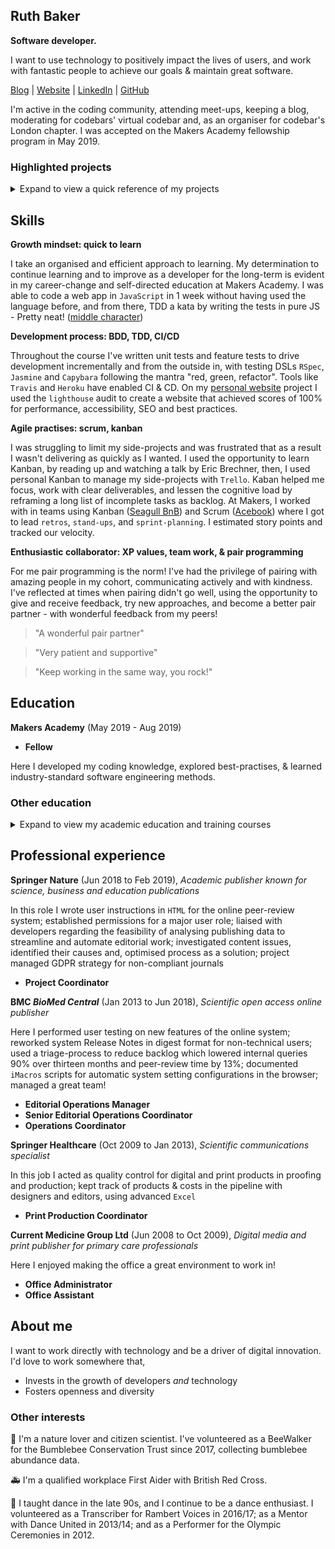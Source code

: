 ## Ruth Baker
**Software developer.**

I want to use technology to positively impact the lives of users, and work with fantastic people to achieve our goals & maintain great software. 

[Blog](https://dev.to/ruthmoog) | [Website](https://ruthmoog.dev) | [LinkedIn](https://www.linkedin.com/in/ruth-baker-685a9361/) | [GitHub](https://github.com/ruthmoog)

I'm active in the coding community, attending meet-ups, keeping a blog, moderating for codebars' virtual codebar and, as an organiser for codebar's London chapter.
I was accepted on the Makers Academy fellowship program in May 2019.

### Highlighted projects

<details>
  <summary>
    Expand to view a quick reference of my projects
  </summary>

  | Project Info | Skills | Stack | Links |
| :--- | :--- | :---: | :---: |
| **Hello, Portfolio**<br />personal static page website | Built with `semantic HTML` and with `accessibility` in mind.  I created `wireframes` of the site design and used `CSS grid` to make a `responsive` single-page website.  | `HTML` `CSS` `Heroku` | [GitHub](https://github.com/ruthmoog/portfolio)<br />[ruthmoog.dev](https://www.ruthmoog.dev) |
| **Checkboxer**<br />text generator tool | A `responsive` tool that solves a `real world` problem by generating custom text templates.  The user selects options in a `HTML checklist` form and their input generates specific text to match their requests, by reading from a locally configured `CSV` file. The live demo is set up with `continuous delivery` automatically deploying to production. | `Sinatra` `Heroku` `Travis CI` `Ruby` `eRuby` `CSS` `HTML` `RSpec` `Capybara` `Rubocop` `RubyCritic` `SimpleCov` | [GitHub](https://github.com/ruthmoog/checkboxer)<br />[live demo](https://checkboxer.herokuapp.com/) |
| **Fizzy-O**<br /> <strong>final project</strong><br />exercise tracking mobile app | Developed in a `team` with a `scrum` agile process (managed through `Trello`), `pair-programming` and `XP values`.  We used `semantic commits` and feature branching, and we created team member user manuals | `React Native` `JSX` `Expo` `XCode` `Prettier` `Jest` `Enzyme` `iOS` `Android OS` | [Github](https://github.com/LucyMHall/Fizzy_O/commits?author=ruthmoog)<br />[demo](https://www.youtube.com/watch?v=_Q7PbWdl3ug&feature=youtu.be)|

</details>


## Skills

**Growth mindset: quick to learn**

I take an organised and efficient approach to learning.  My determination to continue learning and to improve as a developer for the long-term is evident in my career-change and self-directed education at Makers Academy.  I was able to code a web app in `JavaScript` in 1 week without having used the language before, and from there, TDD a kata by writing the tests in pure JS - Pretty neat! ([middle character](https://github.com/ruthmoog/middle-character-js))

**Development process: BDD, TDD, CI/CD**

Throughout the course I've written unit tests and feature tests to drive development incrementally and from the outside in, with testing DSLs `RSpec`, `Jasmine` and `Capybara` following the mantra "red, green, refactor".  Tools like `Travis` and `Heroku` have enabled CI & CD.  On my [personal website](https://ruthmoog.dev) project I used the `lighthouse` audit to create a website that achieved scores of 100% for performance, accessibility, SEO and best practices.

**Agile practises: scrum, kanban**

I was struggling to limit my side-projects and was frustrated that as a result I wasn't delivering as quickly as I wanted.  I used the opportunity to learn Kanban, by reading up and watching a talk by Eric Brechner, then, I used personal Kanban to manage my side-projects with `Trello`.  Kaban helped me focus, work with clear deliverables, and lessen the cognitive load by reframing a long list of incomplete tasks as backlog.  At Makers, I worked with in teams using Kanban ([Seagull BnB](https://github.com/ruthmoog/Seagull-BnB/commits?author=ruthmoog)) and Scrum ([Acebook](https://github.com/bengscott2/acebook-livewire/commits?author=ruthmoog)) where I got to lead `retros`, `stand-ups`, and `sprint-planning`.  I estimated story points and tracked our velocity.

**Enthusiastic collaborator: XP values, team work, & pair programming**

For me pair programming is the norm!  I've had the privilege of pairing with amazing people in my cohort, communicating actively and with kindness.  I've reflected at times when pairing didn't go well, using the opportunity to give and receive feedback, try new approaches, and become a better pair partner - with wonderful feedback from my peers!

> "A wonderful pair partner"

>"Very patient and supportive"

>"Keep working in the same way, you rock!"

## Education

**Makers Academy** (May 2019 - Aug 2019)
- **Fellow**

Here I developed my coding knowledge, explored best-practises, & learned industry-standard software engineering methods.

### Other education
<details>
  <summary>
    Expand to view my academic education and training courses
  </summary>

| Subject | Details | Year|
| :--- | :--- | :---: |
| Demystifying Computation <br>`Computer Science` | Raspberry Pi Foundation<br>FutureLearn | 2019 |
| Digital Skills: User Experience, Analytics <br>`UX` `Data Analysis` | Accenture<br>FutureLearn | 2019 |
| Critical Thinking, Strategic Thinking, Project Management <br>`Problem Solving` `Strategy` `Project Management` | Linda.com | 2018 |
| Programming for Everybody <br>`Python` | University of Michigan<br>Coursera | 2015 |
| SQL Introduction<br>`SQL` | Acuity Training Ltd| 2013 |
| Mentoring<br>`Mentor` `Coaching` ` Communication` | Dance United | 2013 |
| Audio, Audio Theory, Video<br>advanced certificate of lifelong learning <br>`Technology` `Audio Engineering` | Thames Valley University | 2005 |
| A level Music Technology, A level Physics, AS level Psychology <br>`Mathematics` `Science` `Technology` | St. Angela's and St. Bonaventure's Sixth Form Centre | 2003 |
| Computer-Aided Design And Manufacturing certificate <br>`CAD/CAM`| WISE (Women Into Science and Engineering) | 1999 |

</details>

## Professional experience

**Springer Nature** (Jun 2018 to Feb 2019), _Academic publisher known for science, business and education publications_

In this role I wrote user instructions in `HTML` for the online peer-review system; established permissions for a major user role; liaised with developers regarding the feasibility of analysing publishing data to streamline and automate editorial work; investigated content issues, identified their causes and, optimised process as a solution; project managed GDPR strategy for non-compliant journals

- **Project Coordinator**

**BMC _BioMed Central_** (Jan 2013 to Jun 2018), _Scientific open access online publisher_

Here I performed user testing on new features of the online system; reworked system Release Notes in digest format for non-technical users; used a triage-process to reduce backlog which lowered internal queries 90% over thirteen months and peer-review time by 13%; documented `iMacros` scripts for automatic system setting configurations in the browser; managed a great team!

- **Editorial Operations Manager**
- **Senior Editorial Operations Coordinator**
- **Operations Coordinator**

**Springer Healthcare** (Oct 2009 to Jan 2013), _Scientific communications specialist_

In this job I acted as quality control for digital and print products in proofing and production; kept track of products & costs in the pipeline with designers and editors, using advanced `Excel`

- **Print Production Coordinator**

**Current Medicine Group Ltd** (Jun 2008 to Oct 2009), _Digital media and print publisher for primary care professionals_

Here I enjoyed making the office a great environment to work in!

- **Office Administrator**
- **Office Assistant**

## About me

I want to work directly with technology and be a driver of digital innovation.  I'd love to work somewhere that,
 - Invests in the growth of developers _and_ technology
 - Fosters openness and diversity

### Other interests

:bee: I'm a nature lover and citizen scientist.  I've volunteered as a BeeWalker for the Bumblebee Conservation Trust since 2017, collecting bumblebee abundance data.

:ambulance: I'm a qualified workplace First Aider with British Red Cross.

:dancer: I taught dance in the late 90s, and I continue to be a dance enthusiast. I volunteered as a Transcriber for Rambert Voices in 2016/17; as a Mentor with Dance United in 2013/14; and as a Performer for the Olympic Ceremonies in 2012.
